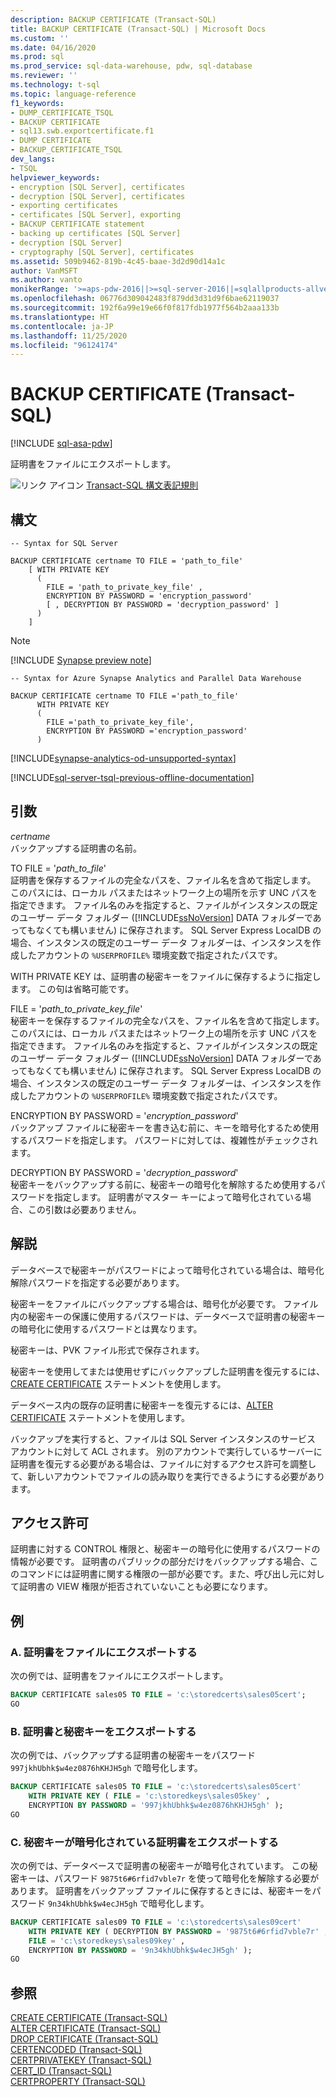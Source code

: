 ```yaml
---
description: BACKUP CERTIFICATE (Transact-SQL)
title: BACKUP CERTIFICATE (Transact-SQL) | Microsoft Docs
ms.custom: ''
ms.date: 04/16/2020
ms.prod: sql
ms.prod_service: sql-data-warehouse, pdw, sql-database
ms.reviewer: ''
ms.technology: t-sql
ms.topic: language-reference
f1_keywords:
- DUMP_CERTIFICATE_TSQL
- BACKUP CERTIFICATE
- sql13.swb.exportcertificate.f1
- DUMP CERTIFICATE
- BACKUP_CERTIFICATE_TSQL
dev_langs:
- TSQL
helpviewer_keywords:
- encryption [SQL Server], certificates
- decryption [SQL Server], certificates
- exporting certificates
- certificates [SQL Server], exporting
- BACKUP CERTIFICATE statement
- backing up certificates [SQL Server]
- decryption [SQL Server]
- cryptography [SQL Server], certificates
ms.assetid: 509b9462-819b-4c45-baae-3d2d90d14a1c
author: VanMSFT
ms.author: vanto
monikerRange: '>=aps-pdw-2016||>=sql-server-2016||=sqlallproducts-allversions||>=sql-server-linux-2017||=azure-sqldw-latest'
ms.openlocfilehash: 06776d309042483f879dd3d31d9f6bae62119037
ms.sourcegitcommit: 192f6a99e19e66f0f817fdb1977f564b2aaa133b
ms.translationtype: HT
ms.contentlocale: ja-JP
ms.lasthandoff: 11/25/2020
ms.locfileid: "96124174"
---
```

# <a name="backup-certificate-transact-sql"></a>BACKUP CERTIFICATE (Transact-SQL)
[!INCLUDE [sql-asa-pdw](../../includes/applies-to-version/sql-asa-pdw.md)]

  証明書をファイルにエクスポートします。  
  
 ![リンク アイコン](../../database-engine/configure-windows/media/topic-link.gif "[リンク] アイコン") [Transact-SQL 構文表記規則](../../t-sql/language-elements/transact-sql-syntax-conventions-transact-sql.md)  
  
## <a name="syntax"></a>構文  
  
```syntaxsql
-- Syntax for SQL Server  
  
BACKUP CERTIFICATE certname TO FILE = 'path_to_file'  
    [ WITH PRIVATE KEY   
      (   
        FILE = 'path_to_private_key_file' ,  
        ENCRYPTION BY PASSWORD = 'encryption_password'   
        [ , DECRYPTION BY PASSWORD = 'decryption_password' ]   
      )   
    ]  
```  
  
> [!Note]
> [!INCLUDE [Synapse preview note](../../includes/synapse-preview-note.md)]
   
```syntaxsql
-- Syntax for Azure Synapse Analytics and Parallel Data Warehouse  
  
BACKUP CERTIFICATE certname TO FILE ='path_to_file'  
      WITH PRIVATE KEY   
      (   
        FILE ='path_to_private_key_file',  
        ENCRYPTION BY PASSWORD ='encryption_password'   
      )   
```  
[!INCLUDE[synapse-analytics-od-unsupported-syntax](../../includes/synapse-analytics-od-unsupported-syntax.md)]
  
[!INCLUDE[sql-server-tsql-previous-offline-documentation](../../includes/sql-server-tsql-previous-offline-documentation.md)]

## <a name="arguments"></a>引数
 *certname*  
 バックアップする証明書の名前。

 TO FILE = '*path_to_file*'  
 証明書を保存するファイルの完全なパスを、ファイル名を含めて指定します。 このパスには、ローカル パスまたはネットワーク上の場所を示す UNC パスを指定できます。 ファイル名のみを指定すると、ファイルがインスタンスの既定のユーザー データ フォルダー ([!INCLUDE[ssNoVersion](../../includes/ssnoversion-md.md)] DATA フォルダーであってもなくても構いません) に保存されます。 SQL Server Express LocalDB の場合、インスタンスの既定のユーザー データ フォルダーは、インスタンスを作成したアカウントの `%USERPROFILE%` 環境変数で指定されたパスです。  

 WITH PRIVATE KEY は、証明書の秘密キーをファイルに保存するように指定します。 この句は省略可能です。

 FILE = '*path_to_private_key_file*'  
 秘密キーを保存するファイルの完全なパスを、ファイル名を含めて指定します。 このパスには、ローカル パスまたはネットワーク上の場所を示す UNC パスを指定できます。 ファイル名のみを指定すると、ファイルがインスタンスの既定のユーザー データ フォルダー ([!INCLUDE[ssNoVersion](../../includes/ssnoversion-md.md)] DATA フォルダーであってもなくても構いません) に保存されます。 SQL Server Express LocalDB の場合、インスタンスの既定のユーザー データ フォルダーは、インスタンスを作成したアカウントの `%USERPROFILE%` 環境変数で指定されたパスです。  

 ENCRYPTION BY PASSWORD = '*encryption_password*'  
 バックアップ ファイルに秘密キーを書き込む前に、キーを暗号化するため使用するパスワードを指定します。 パスワードに対しては、複雑性がチェックされます。  
  
 DECRYPTION BY PASSWORD = '*decryption_password*'  
 秘密キーをバックアップする前に、秘密キーの暗号化を解除するため使用するパスワードを指定します。 証明書がマスター キーによって暗号化されている場合、この引数は必要ありません。 
  
## <a name="remarks"></a>解説  
 データベースで秘密キーがパスワードによって暗号化されている場合は、暗号化解除パスワードを指定する必要があります。  
  
 秘密キーをファイルにバックアップする場合は、暗号化が必要です。 ファイル内の秘密キーの保護に使用するパスワードは、データベースで証明書の秘密キーの暗号化に使用するパスワードとは異なります。  

 秘密キーは、PVK ファイル形式で保存されます。

 秘密キーを使用してまたは使用せずにバックアップした証明書を復元するには、[CREATE CERTIFICATE](../../t-sql/statements/create-certificate-transact-sql.md) ステートメントを使用します。
 
 データベース内の既存の証明書に秘密キーを復元するには、[ALTER CERTIFICATE](../../t-sql/statements/alter-certificate-transact-sql.md) ステートメントを使用します。
 
 バックアップを実行すると、ファイルは SQL Server インスタンスのサービス アカウントに対して ACL されます。 別のアカウントで実行しているサーバーに証明書を復元する必要がある場合は、ファイルに対するアクセス許可を調整して、新しいアカウントでファイルの読み取りを実行できるようにする必要があります。 
  
## <a name="permissions"></a>アクセス許可  
 証明書に対する CONTROL 権限と、秘密キーの暗号化に使用するパスワードの情報が必要です。 証明書のパブリックの部分だけをバックアップする場合、このコマンドには証明書に関する権限の一部が必要です。また、呼び出し元に対して証明書の VIEW 権限が拒否されていないことも必要になります。  
  
## <a name="examples"></a>例  
  
### <a name="a-exporting-a-certificate-to-a-file"></a>A. 証明書をファイルにエクスポートする  
 次の例では、証明書をファイルにエクスポートします。  
  
```sql
BACKUP CERTIFICATE sales05 TO FILE = 'c:\storedcerts\sales05cert';  
GO  
```  
  
### <a name="b-exporting-a-certificate-and-a-private-key"></a>B. 証明書と秘密キーをエクスポートする  
 次の例では、バックアップする証明書の秘密キーをパスワード `997jkhUbhk$w4ez0876hKHJH5gh` で暗号化します。  
  
```sql
BACKUP CERTIFICATE sales05 TO FILE = 'c:\storedcerts\sales05cert'  
    WITH PRIVATE KEY ( FILE = 'c:\storedkeys\sales05key' ,   
    ENCRYPTION BY PASSWORD = '997jkhUbhk$w4ez0876hKHJH5gh' );  
GO  
```  
  
### <a name="c-exporting-a-certificate-that-has-an-encrypted-private-key"></a>C. 秘密キーが暗号化されている証明書をエクスポートする  
 次の例では、データベースで証明書の秘密キーが暗号化されています。 この秘密キーは、パスワード `9875t6#6rfid7vble7r` を使って暗号化を解除する必要があります。 証明書をバックアップ ファイルに保存するときには、秘密キーをパスワード `9n34khUbhk$w4ecJH5gh` で暗号化します。  
  
```sql
BACKUP CERTIFICATE sales09 TO FILE = 'c:\storedcerts\sales09cert'   
    WITH PRIVATE KEY ( DECRYPTION BY PASSWORD = '9875t6#6rfid7vble7r' ,  
    FILE = 'c:\storedkeys\sales09key' ,   
    ENCRYPTION BY PASSWORD = '9n34khUbhk$w4ecJH5gh' );  
GO  
```  
  
## <a name="see-also"></a>参照  
 [CREATE CERTIFICATE &#40;Transact-SQL&#41;](../../t-sql/statements/create-certificate-transact-sql.md)   
 [ALTER CERTIFICATE &#40;Transact-SQL&#41;](../../t-sql/statements/alter-certificate-transact-sql.md)   
 [DROP CERTIFICATE &#40;Transact-SQL&#41;](../../t-sql/statements/drop-certificate-transact-sql.md)  
 [CERTENCODED &#40;Transact-SQL&#41;](../../t-sql/functions/certencoded-transact-sql.md)  
 [CERTPRIVATEKEY &#40;Transact-SQL&#41;](../../t-sql/functions/certprivatekey-transact-sql.md)  
 [CERT_ID &#40;Transact-SQL&#41;](../../t-sql/functions/cert-id-transact-sql.md)  
 [CERTPROPERTY &#40;Transact-SQL&#41;](../../t-sql/functions/certproperty-transact-sql.md)  
  
  

